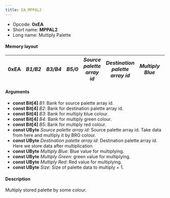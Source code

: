 ```yaml
---
title: EA_MPPAL2
---
```


-   Opcode: **0xEA**
-   Short name: **MPPAL2**
-   Long name: Multiply Palette

#### Memory layout

| 0xEA | *B1/B2* | *B3/B4* | *B5/0* | *Source palette array id* | *Destination palette array id* | *Multiply Blue* | *Multiply Green* | *Multiply Red* | *Size* |
|------|---------|---------|--------|---------------------------|--------------------------------|-----------------|------------------|----------------|--------|

#### Arguments

-   **const Bit\[4\]** *B1*: Bank for source palette array id.
-   **const Bit\[4\]** *B2*: Bank for destination palette array id.
-   **const Bit\[4\]** *B3*: Bank for multiply blue colour.
-   **const Bit\[4\]** *B4*: Bank for multiply green colour.
-   **const Bit\[4\]** *B5*: Bank for multiply red colour.
-   **const UByte** *Source palette array id*: Source palette array id. Take data from here and multiply it by BRG colour.
-   **const UByte** *Destination palette array id*: Destination palette array id. Here we store data after multiplication
-   **const UByte** *Multiply Blue*: Blue value for multiplying.
-   **const UByte** *Multiply Green*: green value for multiplying.
-   **const UByte** *Multiply Red*: Red value for multiplying.
-   **const UByte** *Size*: Size of palette data to multiply + 1.

#### Description

Multiply stored palette by some colour.
